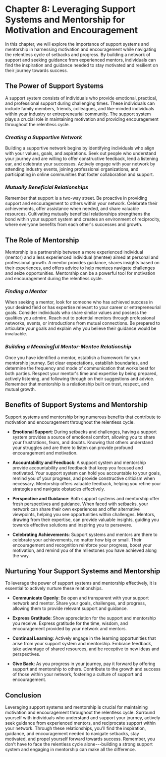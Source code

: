 Chapter 8: Leveraging Support Systems and Mentorship for Motivation and Encouragement
=====================================================================================

In this chapter, we will explore the importance of support systems and mentorship in harnessing motivation and encouragement while navigating the relentless cycle of setbacks and progress. By building a network of support and seeking guidance from experienced mentors, individuals can find the inspiration and guidance needed to stay motivated and resilient on their journey towards success.

**The Power of Support Systems**
--------------------------------

A support system consists of individuals who provide emotional, practical, and professional support during challenging times. These individuals can include family members, friends, colleagues, and like-minded individuals within your industry or entrepreneurial community. The support system plays a crucial role in maintaining motivation and providing encouragement throughout the relentless cycle.

### *Creating a Supportive Network*

Building a supportive network begins by identifying individuals who align with your values, goals, and aspirations. Seek out people who understand your journey and are willing to offer constructive feedback, lend a listening ear, and celebrate your successes. Actively engage with your network by attending industry events, joining professional organizations, and participating in online communities that foster collaboration and support.

### *Mutually Beneficial Relationships*

Remember that support is a two-way street. Be proactive in providing support and encouragement to others within your network. Celebrate their achievements, offer assistance when needed, and share valuable resources. Cultivating mutually beneficial relationships strengthens the bond within your support system and creates an environment of reciprocity, where everyone benefits from each other's successes and growth.

**The Role of Mentorship**
--------------------------

Mentorship is a partnership between a more experienced individual (mentor) and a less experienced individual (mentee) aimed at personal and professional growth. A mentor provides guidance, shares insights based on their experiences, and offers advice to help mentees navigate challenges and seize opportunities. Mentorship can be a powerful tool for motivation and encouragement during the relentless cycle.

### *Finding a Mentor*

When seeking a mentor, look for someone who has achieved success in your desired field or has expertise relevant to your career or entrepreneurial goals. Consider individuals who share similar values and possess the qualities you admire. Reach out to potential mentors through professional networks, events, or introductions from mutual connections. Be prepared to articulate your goals and explain why you believe their guidance would be invaluable.

### *Building a Meaningful Mentor-Mentee Relationship*

Once you have identified a mentor, establish a framework for your mentorship journey. Set clear expectations, establish boundaries, and determine the frequency and mode of communication that works best for both parties. Respect your mentor's time and expertise by being prepared, actively listening, and following through on their suggestions and advice. Remember that mentorship is a relationship built on trust, respect, and mutual growth.

**Benefits of Support Systems and Mentorship**
----------------------------------------------

Support systems and mentorship bring numerous benefits that contribute to motivation and encouragement throughout the relentless cycle.

* **Emotional Support**: During setbacks and challenges, having a support system provides a source of emotional comfort, allowing you to share your frustrations, fears, and doubts. Knowing that others understand your struggles and are there to listen can provide profound encouragement and motivation.

* **Accountability and Feedback**: A support system and mentorship provide accountability and feedback that keep you focused and motivated. Your support system can hold you accountable to your goals, remind you of your progress, and provide constructive criticism when necessary. Mentorship offers valuable feedback, helping you refine your strategies and navigate obstacles effectively.

* **Perspective and Guidance**: Both support systems and mentorship offer fresh perspectives and guidance. When faced with setbacks, your network can share their own experiences and offer alternative viewpoints, helping you see opportunities within challenges. Mentors, drawing from their expertise, can provide valuable insights, guiding you towards effective solutions and inspiring you to persevere.

* **Celebrating Achievements**: Support systems and mentors are there to celebrate your achievements, no matter how big or small. Their encouragement and recognition reinforce your progress, boost your motivation, and remind you of the milestones you have achieved along the way.

**Nurturing Your Support Systems and Mentorship**
-------------------------------------------------

To leverage the power of support systems and mentorship effectively, it is essential to actively nurture these relationships.

* **Communicate Openly**: Be open and transparent with your support network and mentor. Share your goals, challenges, and progress, allowing them to provide relevant support and guidance.

* **Express Gratitude**: Show appreciation for the support and mentorship you receive. Express gratitude for the time, wisdom, and encouragement provided by your network and mentors.

* **Continual Learning**: Actively engage in the learning opportunities that arise from your support system and mentorship. Embrace feedback, take advantage of shared resources, and be receptive to new ideas and perspectives.

* **Give Back**: As you progress in your journey, pay it forward by offering support and mentorship to others. Contribute to the growth and success of those within your network, fostering a culture of support and encouragement.

**Conclusion**
--------------

Leveraging support systems and mentorship is crucial for maintaining motivation and encouragement throughout the relentless cycle. Surround yourself with individuals who understand and support your journey, actively seek guidance from experienced mentors, and reciprocate support within your network. Through these relationships, you'll find the inspiration, guidance, and encouragement needed to navigate setbacks, stay motivated, and propel yourself forward towards success. Remember, you don't have to face the relentless cycle alone---building a strong support system and engaging in mentorship can make all the difference.
